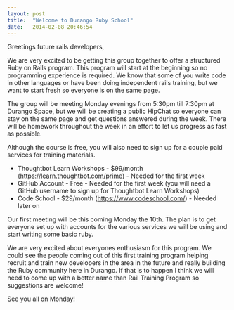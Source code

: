 ```yaml
---
layout: post
title:  "Welcome to Durango Ruby School"
date:   2014-02-08 20:46:54
---
```

Greetings future rails developers,

We are very excited to be getting this group together to offer a structured Ruby on Rails program.  This program will start at the beginning so no programming experience is required.  We know that some of you write code in other languages or have been doing independent rails training, but we want to start fresh so everyone is on the same page.

The group will be meeting Monday evenings from 5:30pm till 7:30pm at Durango Space, but we will be creating a public HipChat so everyone can stay on the same page and get questions answered during the week. There will be homework throughout the week in an effort to let us progress as fast as possible.

Although the course is free, you will also need to sign up for a couple paid services for training materials.

* Thoughtbot Learn Workshops -  $99/month (https://learn.thoughtbot.com/prime) - Needed for the first week
* GitHub Account - Free - Needed for the first week (you will need a GitHub username to sign up for Thoughtbot Learn Workshops)
* Code School - $29/month (https://www.codeschool.com/) - Needed later on

Our first meeting will be this coming Monday the 10th.  The plan is to get everyone set up with accounts for the various services we will be using and start writing some basic ruby.

We are very excited about everyones enthusiasm for this program.  We could see the people coming out of this first training program helping recruit and train new developers in the area in the future and really building the Ruby community here in Durango.  If that is to happen I think we will need to come up with a better name than Rail Training Program so suggestions are welcome!

See you all on Monday!
